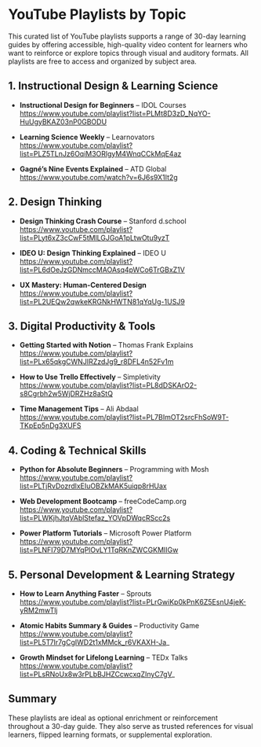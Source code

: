 # YouTube Playlists by Topic

This curated list of YouTube playlists supports a range of 30-day learning guides by offering accessible, high-quality video content for learners who want to reinforce or explore topics through visual and auditory formats. All playlists are free to access and organized by subject area.

## 1. Instructional Design & Learning Science

- **Instructional Design for Beginners** – IDOL Courses  
  https://www.youtube.com/playlist?list=PLMt8D3zD_NqYO-HuUgyBKAZ03nP0GBODU

- **Learning Science Weekly** – Learnovators  
  https://www.youtube.com/playlist?list=PLZ5TLnJz6OqiM3ORlgyM4WnqCCkMqE4az

- **Gagné’s Nine Events Explained** – ATD Global  
  https://www.youtube.com/watch?v=6J6s9X1It2g

## 2. Design Thinking

- **Design Thinking Crash Course** – Stanford d.school  
  https://www.youtube.com/playlist?list=PLyt6xZ3cCwF5tMlLGJGoA1pLtwOtu9yzT

- **IDEO U: Design Thinking Explained** – IDEO U  
  https://www.youtube.com/playlist?list=PL6dOeJzGDNmccMAOAsq4pWCo6TrGBxZ1V

- **UX Mastery: Human-Centered Design**  
  https://www.youtube.com/playlist?list=PL2UEQw2qwkeKRGNkHWTN81qYqUg-1USJ9

## 3. Digital Productivity & Tools

- **Getting Started with Notion** – Thomas Frank Explains  
  https://www.youtube.com/playlist?list=PLx65qkgCWNJIRZzdJg9_r8DFL4n52Fv1m

- **How to Use Trello Effectively** – Simpletivity  
  https://www.youtube.com/playlist?list=PL8dDSKArO2-s8Cgrbh2w5WjDRZHz8aStQ

- **Time Management Tips** – Ali Abdaal  
  https://www.youtube.com/playlist?list=PL7BImOT2srcFhSoW9T-TKpEp5nDg3XUFS

## 4. Coding & Technical Skills

- **Python for Absolute Beginners** – Programming with Mosh  
  https://www.youtube.com/playlist?list=PLTjRvDozrdlxEIuOBZkMAK5uiqp8rHUax

- **Web Development Bootcamp** – freeCodeCamp.org  
  https://www.youtube.com/playlist?list=PLWKjhJtqVAblStefaz_YOVpDWqcRScc2s

- **Power Platform Tutorials** – Microsoft Power Platform  
  https://www.youtube.com/playlist?list=PLNFI79D7MYqPlOvLY1TqRKnZWCGKMIIGw

## 5. Personal Development & Learning Strategy

- **How to Learn Anything Faster** – Sprouts  
  https://www.youtube.com/playlist?list=PLrGwiKp0kPnK6Z5EsnU4jeK-yRM2mwTlj

- **Atomic Habits Summary & Guides** – Productivity Game  
  https://www.youtube.com/playlist?list=PL5T7Ir7gCgIWD2t1xMMck_r6VKAXH-Ja_

- **Growth Mindset for Lifelong Learning** – TEDx Talks  
  https://www.youtube.com/playlist?list=PLsRNoUx8w3rPLbBJHZCcwcxqZInyC7gV_

## Summary

These playlists are ideal as optional enrichment or reinforcement throughout a 30-day guide. They also serve as trusted references for visual learners, flipped learning formats, or supplemental exploration.
